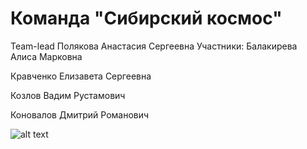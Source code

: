 # Команда "Сибирский космос"

Team-lead Полякова Анастасия Сергеевна
Участники:
Балакирева Алиса Марковна

Кравченко Елизавета Сергеевна

Козлов Вадим Рустамович

Коновалов Дмитрий Романович

![alt text]("APIsearch\DataBase\Структура\basePic.png" "Title")